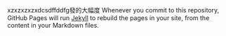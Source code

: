 
xzxzxzxzxdcsdffddfg發的大幅度
Whenever you commit to this repository, GitHub Pages will run [Jekyll](https://jekyllrb.com/) to rebuild the pages in your site, from the content in your Markdown files.
